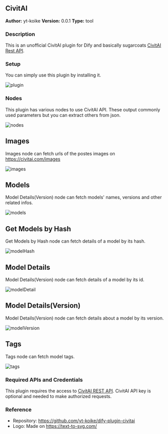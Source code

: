 ## CivitAI

**Author:** yt-koike
**Version:** 0.0.1
**Type:** tool

### Description

This is an unofficial CivitAI plugin for Dify and basically sugarcoats [CivitAI Rest API](https://developer.civitai.com/docs/api/public-rest).

### Setup

You can simply use this plugin by installing it.

![plugin](_assets/plugin.png)

### Nodes

This plugin has various nodes to use CivitAI API.
These output commonly used parameters but you can extract others from json.

![nodes](_assets/nodes.png)

## Images

Images node can fetch urls of the postes images on https://civitai.com/images

![images](_assets/images.png)

## Models

Model Details(Version) node can fetch models' names, versions and other related infos.

![models](_assets/models.png)

## Get Models by Hash
Get Models by Hash node can fetch details of a model by its hash.

![modelHash](_assets/modelHash.png)

## Model Details
Model Details(Version) node can fetch details of a model by its id.

![modelDetail](_assets/modelDetails.png)

## Model Details(Version)

Model Details(Version) node can fetch details about a model by its version.

![modelVersion](_assets/modelVersion.png)

## Tags

Tags node can fetch model tags.

![tags](_assets/tags.png)

### Required APIs and Credentials

This plugin requires the access to [CivitAI REST API](https://developer.civitai.com/docs/category/api).
CivitAI API key is optional and needed to make authorized requests.

### Reference

* Repository: https://github.com/yt-koike/dify-plugin-civitai
* Logo: Made on https://text-to-svg.com/
